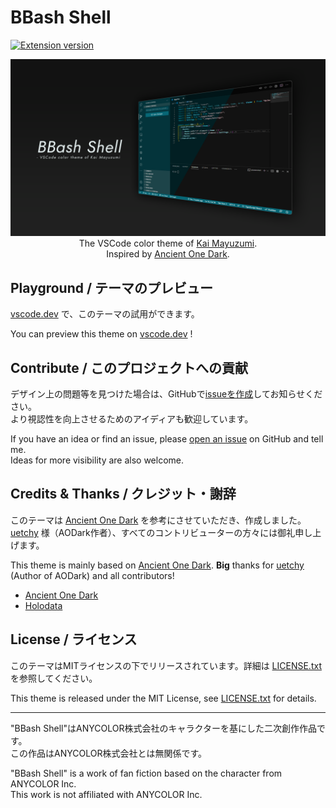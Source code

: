 # BBash Shell

[![Extension version](https://img.shields.io/vscode-marketplace/v/p-man2976.bbash-shell.svg)](https://marketplace.visualstudio.com/items?itemName=p-man2976.bbash-shell)

<p align="center">
<img src="assets/cover.png">
The VSCode color theme of <a href="https://www.youtube.com/c/MayuzumiX">Kai Mayuzumi</a>.<br />
Inspired by <a href="https://github.com/holodata/ancient-one-dark">Ancient One Dark</a>.
</p>

## Playground / テーマのプレビュー

[vscode.dev](https://vscode.dev/theme/p-man2976.bbash-shell) で、このテーマの試用ができます。

You can preview this theme on [vscode.dev](https://vscode.dev/theme/p-man2976.bbash-shell) !

## Contribute / このプロジェクトへの貢献

デザイン上の問題等を見つけた場合は、GitHubで[issueを作成](https://github.com/P-man2976/bbash-shell/issues)してお知らせください。  
より視認性を向上させるためのアイディアも歓迎しています。

If you have an idea or find an issue, please [open an issue](https://github.com/P-man2976/bbash-shell/issues) on GitHub and tell me.  
Ideas for more visibility are also welcome.

## Credits & Thanks / クレジット・謝辞

このテーマは [Ancient One Dark](https://github.com/holodata/ancient-one-dark) を参考にさせていただき、作成しました。[uetchy](https://uechi.io/) 様（AODark作者）、すべてのコントリビューターの方々には御礼申し上げます。

This theme is mainly based on [Ancient One Dark](https://github.com/holodata/ancient-one-dark). **Big** thanks for [uetchy](https://uechi.io/) (Author of AODark) and all contributors!

- [Ancient One Dark](https://github.com/holodata/ancient-one-dark)
- [Holodata](https://holodata.org)

## License / ライセンス

このテーマはMITライセンスの下でリリースされています。詳細は [LICENSE.txt](LICENSE.txt) を参照してください。

This theme is released under the MIT License, see [LICENSE.txt](LICENSE.txt) for details.

---

"BBash Shell"はANYCOLOR株式会社のキャラクターを基にした二次創作作品です。  
この作品はANYCOLOR株式会社とは無関係です。

"BBash Shell" is a work of fan fiction based on the character from ANYCOLOR Inc.  
This work is not affiliated with ANYCOLOR Inc.
